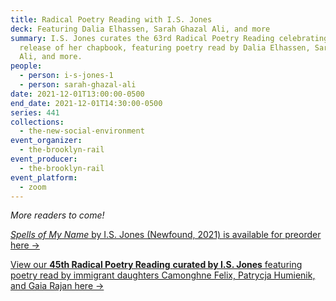 ```yaml
---
title: Radical Poetry Reading with I.S. Jones
deck: Featuring Dalia Elhassen, Sarah Ghazal Ali, and more
summary: I.S. Jones curates the 63rd Radical Poetry Reading celebrating the
  release of her chapbook, featuring poetry read by Dalia Elhassen, Sarah Ghazal
  Ali, and more.
people:
  - person: i-s-jones-1
  - person: sarah-ghazal-ali
date: 2021-12-01T13:00:00-0500
end_date: 2021-12-01T14:30:00-0500
series: 441
collections:
  - the-new-social-environment
event_organizer:
  - the-brooklyn-rail
event_producer:
  - the-brooklyn-rail
event_platform:
  - zoom
---
```

*More readers to come!*

[*Spells of My Name* by I.S. Jones (Newfound, 2021) is available for preorder here →](https://newfound.org/shop/i-s-jones-spells-of-my-name-print-e-book/)

[View our **45th Radical Poetry Reading** **curated by I.S. Jones** featuring poetry read by immigrant daughters Camonghne Felix, Patrycja Humienik, and Gaia Rajan here →](https://brooklynrail.org/events/2021/07/14/radical-poetry-reading-with-i-s-jones/)
